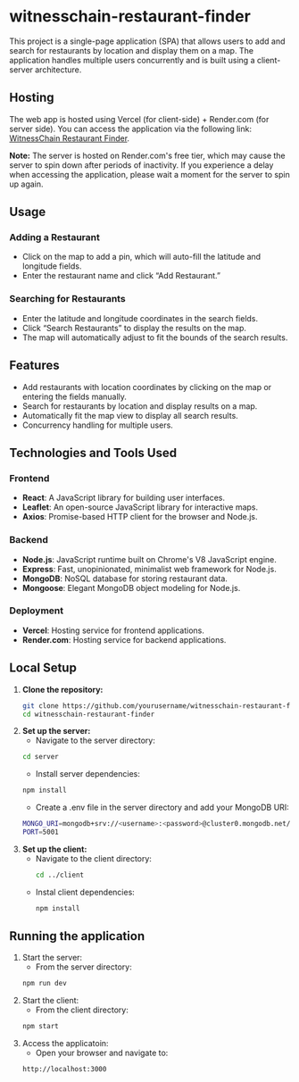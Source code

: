 # witnesschain-restaurant-finder

This project is a single-page application (SPA) that allows users to add and search for restaurants by location and display them on a map. The application handles multiple users concurrently and is built using a client-server architecture.

## Hosting

The web app is hosted using Vercel (for client-side) + Render.com (for server side). You can access the application via the following link: [WitnessChain Restaurant Finder](https://deploy-saatvik.vercel.app/).

**Note:** The server is hosted on Render.com's free tier, which may cause the server to spin down after periods of inactivity. If you experience a delay when accessing the application, please wait a moment for the server to spin up again.

## Usage
### Adding a Restaurant
- Click on the map to add a pin, which will auto-fill the latitude and longitude fields.
- Enter the restaurant name and click “Add Restaurant.”

### Searching for Restaurants
- Enter the latitude and longitude coordinates in the search fields.
- Click “Search Restaurants” to display the results on the map.
- The map will automatically adjust to fit the bounds of the search results.

## Features

- Add restaurants with location coordinates by clicking on the map or entering the fields manually.
- Search for restaurants by location and display results on a map.
- Automatically fit the map view to display all search results.
- Concurrency handling for multiple users.


## Technologies and Tools Used
### Frontend

- **React**: A JavaScript library for building user interfaces.
- **Leaflet**: An open-source JavaScript library for interactive maps.
- **Axios**: Promise-based HTTP client for the browser and Node.js.

### Backend

- **Node.js**: JavaScript runtime built on Chrome's V8 JavaScript engine.
- **Express**: Fast, unopinionated, minimalist web framework for Node.js.
- **MongoDB**: NoSQL database for storing restaurant data.
- **Mongoose**: Elegant MongoDB object modeling for Node.js.

### Deployment

- **Vercel**: Hosting service for frontend applications.
- **Render.com**: Hosting service for backend applications.


## Local Setup 
1. **Clone the repository:**
   ```bash
   git clone https://github.com/yourusername/witnesschain-restaurant-finder.git
   cd witnesschain-restaurant-finder
   ```
2. **Set up the server:**
    - Navigate to the server directory:
    ```bash
    cd server
    ```
    - Install server dependencies:
    ```bash
    npm install
    ```
    - Create a .env file in the server directory and add your MongoDB URI:
    ```bash
    MONGO_URI=mongodb+srv://<username>:<password>@cluster0.mongodb.net/<dbname>?retryWrites=true&w=majority
    PORT=5001
    ```
3. **Set up the client:**
     - Navigate to the client directory:
       ```bash
       cd ../client
       ```
    - Instal client dependencies:
      ```bash
      npm install
      ```

## Running the application
1. Start the server:
     - From the server directory: 
      ```bash
      npm run dev
      ```
2. Start the client:
    - From the client directory:
     ```bash
     npm start
     ```
3. Access the applicatoin:
     - Open your browser and navigate to:
     ```bash
     http://localhost:3000
     ```
     
